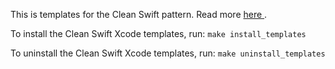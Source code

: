 This is templates for the Clean Swift pattern. Read more [here ](https://clean-swift.com/).

To install the Clean Swift Xcode templates, run:
`make install_templates`

To uninstall the Clean Swift Xcode templates, run:
`make uninstall_templates`
